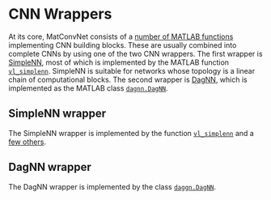 # CNN Wrappers

At its core, MatConvNet consists of a
[number of MATLAB functions](functions.md#blocks) implementing
CNN building blocks. These are usually combined into complete CNNs by
using one of the two CNN wrappers. The first wrapper is
[SimpleNN](#simplenn), most of which is implemented by the MATLAB
function [`vl_simplenn`](mfiles/vl_simplenn.md). SimpleNN is suitable for
networks whose topology is a linear chain of computational blocks. The
second wrapper is [DagNN](#dagnn), which is implemented as the MATLAB
class [`dagnn.DagNN`](mfiles/+dagnn/@DagNN/DagNN.md).

<a name="simplenn"></a>

## SimpleNN wrapper

The SimpleNN wrapper is implemented by the function
[`vl_simplenn`](mfiles/vl_simplenn) and a
[few others](functions.md#simplenn).

<a name="dagnn"></a>

## DagNN wrapper

The DagNN wrapper is implemented by the class
[`daggn.DagNN`](mfiles/+dagnn/@DagNN/DagNN.md).

